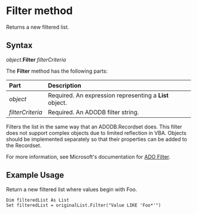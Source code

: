 # Filter method

Returns a new filtered list.

## Syntax

_object_.**Filter** _filterCriteria_

The **Filter** method has the following parts:

Part               | Description
:---               | :---
_object_           | Required. An expression representing a **List** object.
_filterCriteria_   | Required. An ADODB filter string.

Filters the list in the same way that an ADODB.Recordset does. This filter does not support complex objects due to limited reflection in VBA. Objects should be implemented separately so that their properties can be added to the Recordset.

For more information, see Microsoft's documentation for [ADO Filter](https://learn.microsoft.com/en-us/office/client-developer/access/desktop-database-reference/filter-property-ado).

## Example Usage

Return a new filtered list where values begin with Foo.

```vba
Dim filteredList As List
Set filteredList = originalList.Filter("Value LIKE 'Foo*'")
```
